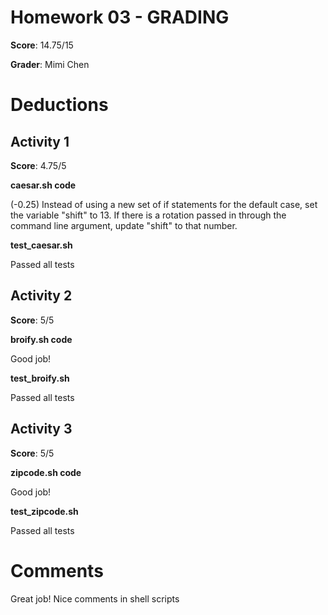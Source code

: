 Homework 03 - GRADING 
===========================================
**Score**: 14.75/15

**Grader**: Mimi Chen

Deductions 
==========================

Activity 1
--------------------
**Score**: 4.75/5

**caesar.sh code**

(-0.25) Instead of using a new set of if statements for the default case, set the variable "shift" to 13. If there is a rotation passed in through the command line argument, update "shift" to that number.

**test_caesar.sh**

Passed all tests



Activity 2
---------------------
**Score**: 5/5

**broify.sh code**

Good job!

**test_broify.sh**

Passed all tests


Activity 3
----------------------
**Score**: 5/5

**zipcode.sh code**

Good job!

**test_zipcode.sh**

Passed all tests


Comments
=====================
Great job! Nice comments in shell scripts
